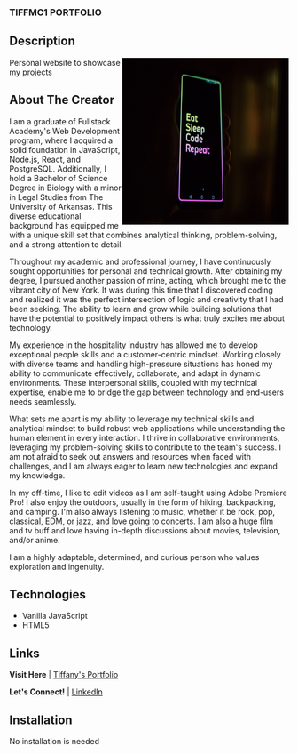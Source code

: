 ### TIFFMC1 PORTFOLIO

## Description

<img align="right" width=300 height=300 src="/public/images/unsplash.jpg">
<p align="left">Personal website to showcase my projects</p>

## About The Creator

<p>I am a graduate of Fullstack Academy's Web Development program, where I acquired a solid foundation in JavaScript, Node.js, React, and PostgreSQL. Additionally, I hold a Bachelor of Science Degree in Biology with a minor in Legal Studies from The University of Arkansas. This diverse educational background has equipped me with a unique skill set that combines analytical thinking, problem-solving, and a strong attention to detail.

Throughout my academic and professional journey, I have continuously sought opportunities for personal and technical growth. After obtaining my degree, I pursued another passion of mine, acting, which brought me to the vibrant city of New York. It was during this time that I discovered coding and realized it was the perfect intersection of logic and creativity that I had been seeking. The ability to learn and grow while building solutions that have the potential to positively impact others is what truly excites me about technology.

My experience in the hospitality industry has allowed me to develop exceptional people skills and a customer-centric mindset. Working closely with diverse teams and handling high-pressure situations has honed my ability to communicate effectively, collaborate, and adapt in dynamic environments. These interpersonal skills, coupled with my technical expertise, enable me to bridge the gap between technology and end-users needs seamlessly.

What sets me apart is my ability to leverage my technical skills and analytical mindset to build robust web applications while understanding the human element in every interaction. I thrive in collaborative environments, leveraging my problem-solving skills to contribute to the team's success. I am not afraid to seek out answers and resources when faced with challenges, and I am always eager to learn new technologies and expand my knowledge.

In my off-time, I like to edit videos as I am self-taught using Adobe Premiere Pro! I also enjoy the outdoors, usually in the form of hiking, backpacking, and camping. I'm also always listening to music, whether it be rock, pop, classical, EDM, or jazz, and love going to concerts. I am also a huge film and tv buff and love having in-depth discussions about movies, television, and/or anime.

I am a highly adaptable, determined, and curious person who values exploration and ingenuity.</p>

## Technologies

- Vanilla JavaScript
- HTML5

## Links

<p align="left"><strong>Visit Here</strong> | <a href="https://tiffanymcnerlin.com/">Tiffany's Portfolio</a></p>
<p align="left"><strong>Let's Connect!</strong> | <a href="https://www.linkedin.com/in/tiffanymcnerlin/">LinkedIn</a></p>

## Installation

No installation is needed
